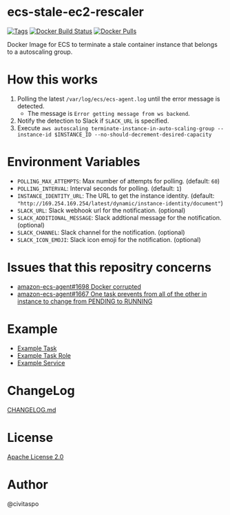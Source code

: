 # ecs-stale-ec2-rescaler

[![Tags](https://img.shields.io/github/tag/civitaspo/ecs-stale-ec2-rescaler.svg?style=flat-square)](https://github.com/civitaspo/ecs-stale-ec2-rescaler/tags)
[![Docker Build Status](https://img.shields.io/docker/build/civitaspo/ecs-stale-ec2-rescaler.svg?style=flat-square)](https://hub.docker.com/r/civitaspo/ecs-stale-ec2-rescaler/builds)
[![Docker Pulls](https://img.shields.io/docker/pulls/civitaspo/ecs-stale-ec2-rescaler.svg?style=flat-square)](https://hub.docker.com/r/civitaspo/ecs-stale-ec2-rescaler)

Docker Image for ECS to terminate a stale container instance that belongs to a autoscaling group.

# How this works

1. Polling the latest `/var/log/ecs/ecs-agent.log` until the error message is detected.
    - The message is `Error getting message from ws backend`.
1. Notify the detection to Slack if `SLACK_URL` is specified.
1. Execute `aws autoscaling terminate-instance-in-auto-scaling-group --instance-id $INSTANCE_ID --no-should-decrement-desired-capacity`

# Environment Variables

- `POLLING_MAX_ATTEMPTS`: Max number of attempts for polling. (default: `60`)
- `POLLING_INTERVAL`: Interval seconds for polling. (default: `1`)
- `INSTANCE_IDENTITY_URL`: The URL to get the instance identity. (default: `"http://169.254.169.254/latest/dynamic/instance-identity/document"`)
- `SLACK_URL`: Slack webhook url for the notification. (optional)
- `SLACK_ADDITIONAL_MESSAGE`: Slack addtional message for the notification. (optional)
- `SLACK_CHANNEL`: Slack channel for the notification. (optional)
- `SLACK_ICON_EMOJI`: Slack icon emoji for the notification. (optional)

# Issues that this repositry concerns

- [amazon-ecs-agent#1698 Docker corrupted](https://github.com/aws/amazon-ecs-agent/issues/1698)
- [amazon-ecs-agent#1667 One task prevents from all of the other in instance to change from PENDING to RUNNING](https://github.com/aws/amazon-ecs-agent/issues/1667)

# Example

- [Example Task](./example/ecs-task-cli-input.json)
- [Example Task Role](./example/ecs-task-role.json)
- [Example Service](./example/ecs-service-cli-input.json)

# ChangeLog

[CHANGELOG.md](./CHANGELOG.md)

# License

[Apache License 2.0](./LICENSE.txt)

# Author

@civitaspo

